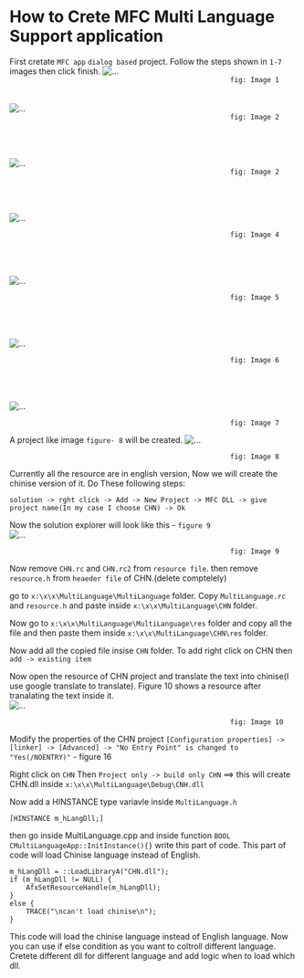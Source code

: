 # How to Crete MFC Multi Language Support application


First cretate `MFC app` `dialog based` project.
Follow the steps shown in `1-7` images then click finish. 
![...](https://github.com/MahediKamal/MFC-Multi-Language-Support/blob/4f500b31316241842ae38d9fc59d929cea3e2e8c/image/1.PNG)
</br>
`                                                       fig: Image 1                                                      `
</br></br></br>
![...](https://github.com/MahediKamal/MFC-Multi-Language-Support/blob/4f500b31316241842ae38d9fc59d929cea3e2e8c/image/2.PNG)
</br>
`                                                       fig: Image 2                                                      `

</br></br></br>
![...](https://github.com/MahediKamal/MFC-Multi-Language-Support/blob/4f500b31316241842ae38d9fc59d929cea3e2e8c/image/3.PNG)
</br>
`                                                       fig: Image 2                                                      `

</br></br></br>
![...](https://github.com/MahediKamal/MFC-Multi-Language-Support/blob/4f500b31316241842ae38d9fc59d929cea3e2e8c/image/4.PNG)
</br>

`                                                       fig: Image 4                                                      `

</br></br></br>
![...](https://github.com/MahediKamal/MFC-Multi-Language-Support/blob/4f500b31316241842ae38d9fc59d929cea3e2e8c/image/5.PNG)
</br>

`                                                       fig: Image 5                                                      `

</br></br></br>
![...](https://github.com/MahediKamal/MFC-Multi-Language-Support/blob/4f500b31316241842ae38d9fc59d929cea3e2e8c/image/6.PNG)
</br>

`                                                       fig: Image 6                                                      `

</br></br></br>
![...](https://github.com/MahediKamal/MFC-Multi-Language-Support/blob/4f500b31316241842ae38d9fc59d929cea3e2e8c/image/7.PNG)
</br>

`                                                       fig: Image 7                                                      `

A project like image `figure- 8` will be created.
![...](https://github.com/MahediKamal/MFC-Multi-Language-Support/blob/4f500b31316241842ae38d9fc59d929cea3e2e8c/image/8.PNG)
</br>

`                                                       fig: Image 8                                                      `




Currently all the resource are in english version, Now we will create the chinise version of it. Do These following steps:

	solution -> rght click -> Add -> New Project -> MFC DLL -> give project name(In my case I choose CHN) -> Ok

Now the solution explorer will look like this - `figure 9`
</br>
![...](https://github.com/MahediKamal/MFC-Multi-Language-Support/blob/4f500b31316241842ae38d9fc59d929cea3e2e8c/image/14.PNG)
</br>

`                                                       fig: Image 9                                                      `

Now remove `CHN.rc` and `CHN.rc2` from `resource file`. then remove `resource.h` from `heaeder file` of CHN.(delete comptelely)

go to `x:\x\x\MultiLanguage\MultiLanguage` folder. Copy `MultiLanguage.rc` and `resource.h` and paste inside `x:\x\x\MultiLanguage\CHN` folder.

Now go to `x:\x\x\MultiLanguage\MultiLanguage\res` folder and copy all the file and then paste them inside `x:\x\x\MultiLanguage\CHN\res` folder.

Now add all the copied file insise `CHN` folder. To add right click on CHN then `add -> existing item` 

Now open the resource of CHN project and translate the text into chinise(I use google translate to translate). Figure 10 shows a resource after tranalating the text inside it.
</br>
![...](https://github.com/MahediKamal/MFC-Multi-Language-Support/blob/4f500b31316241842ae38d9fc59d929cea3e2e8c/image/15.PNG)
</br>

`                                                       fig: Image 10                                                      `

Modify the properties of the CHN project `[Configuration properties] -> [linker] -> [Advanced] -> "No Entry Point" is changed to "Yes(/NOENTRY)"` - figure 16


Right click on `CHN` Then `Project only -> build only CHN` ==> this will create CHN.dll inside `x:\x\x\MultiLanguage\Debug\CNH.dll`


Now add a HINSTANCE type variavle inside `MultiLanguage.h`

	[HINSTANCE m_hLangDll;]


then go inside MultiLanguage.cpp  and inside function `BOOL CMultiLanguageApp::InitInstance(){}` write this part of code. This part of code will load Chinise language instead of English.


	m_hLangDll = ::LoadLibraryA("CHN.dll");
	if (m_hLangDll != NULL) {
		AfxSetResourceHandle(m_hLangDll);
	}
	else {
		TRACE("\ncan't load chinise\n");
	}
 



This code will load the chinise language instead of English language. Now you can use if else condition as you want to coltroll different language. Cretete different dll for different language and add logic when to load which dll.




